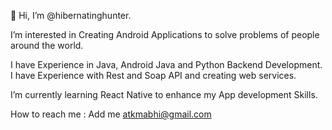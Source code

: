 👋 Hi, I’m @hibernatinghunter.


I’m interested in Creating Android Applications to solve problems of people around the world.

I have Experience in Java, Android Java and Python Backend Development.
I have Experience with Rest and Soap API and creating web services.

I’m currently learning React Native to enhance my App development Skills.

How to reach me : 
Add me atkmabhi@gmail.com
